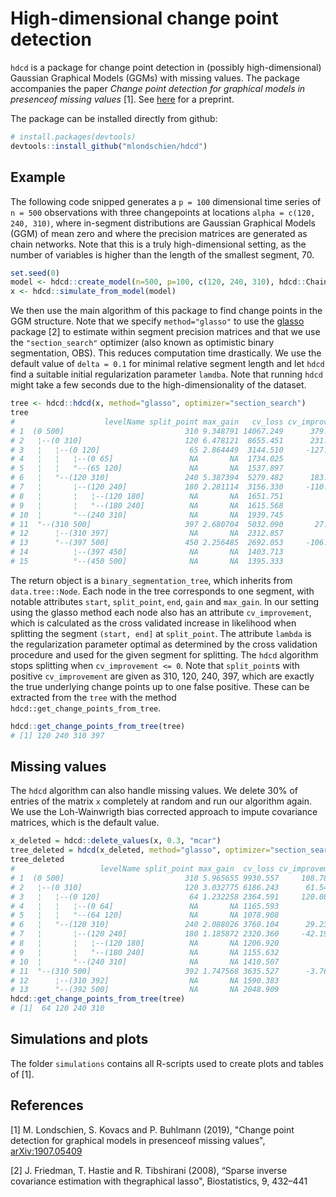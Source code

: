 # High-dimensional change point detection
`hdcd` is a package for change point detection in (possibly high-dimensional) Gaussian Graphical Models (GGMs) with missing values. The package accompanies the paper _Change point detection for graphical models in presenceof missing values_ [1]. See  [here](https://arxiv.org/abs/1907.05409) for a preprint.

The package can be installed directly from github:
```R
# install.packages(devtools)
devtools::install_github("mlondschien/hdcd")
```

## Example
The following code snipped generates a `p = 100` dimensional time series of `n = 500` observations with three changepoints at locations `alpha = c(120, 240, 310)`, where in-segment distributions are Gaussian Graphical Models (GGM) of mean zero and where the precision matrices are generated as chain networks. Note that this is a truly high-dimensional setting, as the number of variables is higher than the length of the smallest segment, 70.

```R
set.seed(0)
model <- hdcd::create_model(n=500, p=100, c(120, 240, 310), hdcd::ChainNetwork)
x <- hdcd::simulate_from_model(model)
```

We then use the main algorithm of this package to find change points in the GGM structure. Note that we specify `method="glasso"` to use the [glasso](https://cran.r-project.org/web/packages/glasso/index.html) package [2] to estimate within segment precision matrices and that we use the `"section_search"` optimizer (also known as optimistic binary segmentation, OBS). This reduces computation time drastically. We use the default value of `delta = 0.1` for minimal relative segment length and let `hdcd` find a suitable initial regularization parameter `lamdba`. Note that running `hdcd` might take a few seconds due to the high-dimensionality of the dataset.
```R
tree <- hdcd::hdcd(x, method="glasso", optimizer="section_search")
tree
#                    levelName split_point max_gain   cv_loss cv_improvement     lambda
# 1  (0 500]                           310 9.348791 14067.249      379.70836 0.06884284
# 2   ¦--(0 310]                       120 6.478121  8655.451      231.45848 0.06884284
# 3   ¦   ¦--(0 120]                    65 2.864449  3144.510     -127.41210 0.09735847
# 4   ¦   ¦   ¦--(0 65]                 NA       NA  1734.025             NA 0.19471694
# 5   ¦   ¦   °--(65 120]               NA       NA  1537.897             NA 0.27537134
# 6   ¦   °--(120 310]                 240 5.387394  5279.482      183.40675 0.09735847
# 7   ¦       ¦--(120 240]             180 2.281114  3156.330     -110.98839 0.13768567
# 8   ¦       ¦   ¦--(120 180]          NA       NA  1651.751             NA 0.19471694
# 9   ¦       ¦   °--(180 240]          NA       NA  1615.568             NA 0.27537134
# 10  ¦       °--(240 310]              NA       NA  1939.745             NA 0.19471694
# 11  °--(310 500]                     397 2.680704  5032.090       27.17972 0.09735847
# 12      ¦--(310 397]                  NA       NA  2312.857             NA 0.19471694
# 13      °--(397 500]                 450 2.256485  2692.053     -106.99206 0.13768567
# 14          ¦--(397 450]              NA       NA  1403.713             NA 0.27537134
# 15          °--(450 500]              NA       NA  1395.333             NA 0.27537134
```
The return object is a `binary_segmentation_tree`, which inherits from `data.tree::Node`. Each node in the tree corresponds to one segment, with notable attributes `start`, `split_point`, `end`, `gain` and `max_gain`. In our setting using the glasso method each node also has an attribute `cv_improvement`, which is calculated as the cross validated increase in likelihood when splitting the segment `(start, end]` at `split_point`. The attribute `lambda` is the regularization parameter optimal as determined by the cross validation procedure and used for the given segment for splitting. The `hdcd` algorithm stops splitting when `cv_improvement <= 0`. Note that `split_point`s with positive `cv_improvement` are given as 310, 120, 240, 397, which are exactly the true underlying change points up to one false positive. These can be extracted from the `tree` with the method `hdcd::get_change_points_from_tree`. 

```R
hdcd::get_change_points_from_tree(tree)
# [1] 120 240 310 397
```

## Missing values
The `hdcd` algorithm can also handle missing values. We delete 30% of entries of the matrix `x` completely at random and run our algorithm again. We use the Loh-Wainwrigth bias corrected approach to impute covariance matrices, which is the default value.

```R
x_deleted = hdcd::delete_values(x, 0.3, "mcar")
tree_deleted = hdcd(x_deleted, method="glasso", optimizer="section_search")
tree_deleted
#                   levelName split_point max_gain  cv_loss cv_improvement    lambda
# 1  (0 500]                           310 5.965655 9930.557     108.787376 0.1076932
# 2   ¦--(0 310]                       120 3.032775 6186.243      61.549010 0.1076932
# 3   ¦   ¦--(0 120]                    64 1.232258 2364.591     120.089053 0.1523011
# 4   ¦   ¦   ¦--(0 64]                 NA       NA 1165.593             NA 0.2153863
# 5   ¦   ¦   °--(64 120]               NA       NA 1078.908             NA 0.2153863
# 6   ¦   °--(120 310]                 240 2.088026 3760.104      29.236988 0.1523011
# 7   ¦       ¦--(120 240]             180 1.185872 2320.360     -42.192047 0.1523011
# 8   ¦       ¦   ¦--(120 180]          NA       NA 1206.920             NA 0.2153863
# 9   ¦       ¦   °--(180 240]          NA       NA 1155.632             NA 0.1523011
# 10  ¦       °--(240 310]              NA       NA 1410.507             NA 0.2153863
# 11  °--(310 500]                     392 1.747568 3635.527      -3.764511 0.1076932
# 12      ¦--(310 392]                  NA       NA 1590.383             NA 0.2153863
# 13      °--(392 500]                  NA       NA 2048.909             NA 0.1523011
hdcd::get_change_points_from_tree(tree)
# [1]  64 120 240 310
```
## Simulations and plots
The folder `simulations` contains all R-scripts used to create plots and tables of [1].

## References
[1] M. Londschien, S. Kovacs and P. Buhlmann (2019), "Change point detection for graphical models in presenceof missing values", [arXiv:1907.05409](https://arxiv.org/abs/1907.05409)

[2] J. Friedman, T. Hastie and R. Tibshirani (2008), “Sparse inverse covariance estimation with thegraphical lasso", Biostatistics, 9, 432–441
